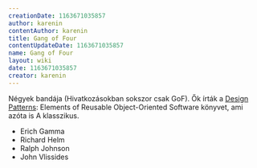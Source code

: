 ```yaml
---
creationDate: 1163671035857 
author: karenin 
contentAuthor: karenin 
title: Gang of Four 
contentUpdateDate: 1163671035857 
name: Gang of Four 
layout: wiki 
date: 1163671035857 
creator: karenin 
---
```

Négyek bandája (Hivatkozásokban sokszor csak GoF).
Ők írták a [Design Patterns](Design%20Patterns.html): Elements of Reusable Object-Oriented Software  könyvet, ami azóta is A klasszikus.

*   Erich Gamma
*   Richard Helm
*   Ralph Johnson 
*   John Vlissides
